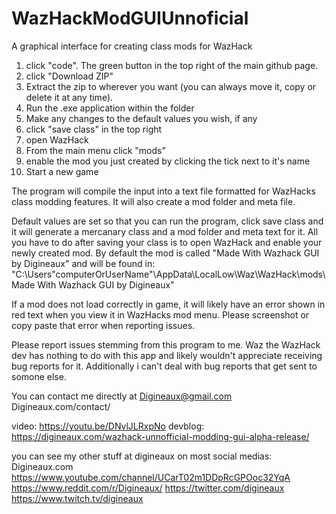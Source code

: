 # WazHackModGUIUnnoficial
A graphical interface for creating class mods for WazHack

1. click "code". The green button in the top right of the main github page.
2. click "Download ZIP"
3. Extract the zip to wherever you want (you can always move it, copy or delete it at any time).
4. Run the .exe application within the folder
5. Make any changes to the default values you wish, if any
6. click "save class" in the top right
7. open WazHack
8. From the main menu click "mods"
9. enable the mod you just created by clicking the tick next to it's name
10. Start a new game

The program will compile the input into a text file formatted for WazHacks class modding features.
It will also create a mod folder and meta file.

Default values are set so that you can run the program, click save class and it will generate a mercanary class and a mod folder and meta text for it. 
All you have to do after saving your class is to open WazHack and enable your newly created mod.
By default the mod is called "Made With Wazhack GUI by Digineaux" and will be found in:
"C:\Users\"computerOrUserName"\AppData\LocalLow\Waz\WazHack\mods\Made With Wazhack GUI by Digineaux"

If a mod does not load correctly in game, it will likely have an error shown in red text when you view it in WazHacks mod menu. Please screenshot or copy paste that error when reporting issues.

Please report issues stemming from this program to me. Waz the WazHack dev has nothing to do with this app and likely wouldn't appreciate receiving bug reports for it. Additionally i can't deal with bug reports that get sent to somone else.

You can contact me directly at Digineaux@gmail.com
Digineaux.com/contact/

video: https://youtu.be/DNvlJLRxpNo
devblog: https://digineaux.com/wazhack-unnofficial-modding-gui-alpha-release/

you can see my other stuff at digineaux on most social medias:
Digineaux.com
https://www.youtube.com/channel/UCarT02m1DDpRcGPOoc32YqA
https://www.reddit.com/r/Digineaux/
https://twitter.com/digineaux
https://www.twitch.tv/digineaux
